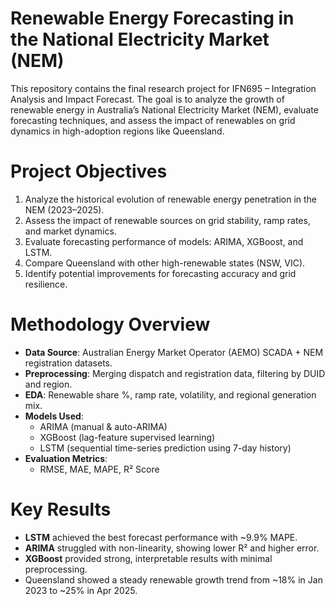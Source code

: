 # Renewable Energy Forecasting in the National Electricity Market (NEM)
This repository contains the final research project for IFN695 – Integration Analysis and Impact Forecast. The goal is to analyze the growth of renewable energy in Australia’s National Electricity Market (NEM), evaluate forecasting techniques, and assess the impact of renewables on grid dynamics in high-adoption regions like Queensland.

# Project Objectives
1. Analyze the historical evolution of renewable energy penetration in the NEM (2023–2025).
2. Assess the impact of renewable sources on grid stability, ramp rates, and market dynamics.
3. Evaluate forecasting performance of models: ARIMA, XGBoost, and LSTM.
4. Compare Queensland with other high-renewable states (NSW, VIC).
5. Identify potential improvements for forecasting accuracy and grid resilience.
   
# Methodology Overview
- **Data Source**: Australian Energy Market Operator (AEMO) SCADA + NEM registration datasets.
- **Preprocessing**: Merging dispatch and registration data, filtering by DUID and region.
- **EDA**: Renewable share %, ramp rate, volatility, and regional generation mix.
- **Models Used**:
  - ARIMA (manual & auto-ARIMA)
  - XGBoost (lag-feature supervised learning)
  - LSTM (sequential time-series prediction using 7-day history)
- **Evaluation Metrics**:
  - RMSE, MAE, MAPE, R² Score
    
# Key Results
- **LSTM** achieved the best forecast performance with ~9.9% MAPE.
- **ARIMA** struggled with non-linearity, showing lower R² and higher error.
- **XGBoost** provided strong, interpretable results with minimal preprocessing.
- Queensland showed a steady renewable growth trend from ~18% in Jan 2023 to ~25% in Apr 2025.

